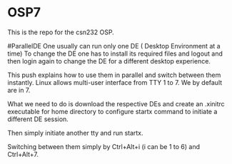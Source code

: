 # OSP7
This is the repo for the csn232 OSP.

#ParallelDE
One usually can run only one DE ( Desktop Environment at a time)
To change the DE one has to install its required files and logout and then login again to change the DE for a different desktop experience.

This push explains how to use them in parallel and switch between them instantly.
Linux allows multi-user interface from TTY 1 to 7.
We by default are in 7.

What we need to do is download the respective DEs and create an .xinitrc executable for home directory to configure startx command to initiate a different DE session.

Then simply initiate another tty and run startx.

Switching between them simply by Ctrl+Alt+i (i can be 1 to 6) and Ctrl+Alt+7.
